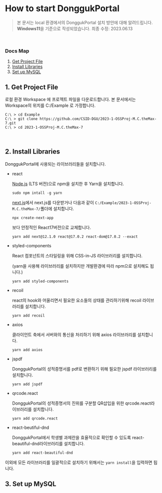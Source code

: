 # How to start DonggukPortal

> 본 문서는 local 환경에서의 DonggukPortal 설치 방안에 대해 알려드립니다.  
> <b>Windows11</b>을 기준으로 작성되었습니다.
> 최종 수정: 2023.06.13

<br />

### Docs Map
1. [Get Project File](#1.-get-project-file)
2. [Install Libraries](#2.-install--ibraries)
3. [Set up MySQL](#3.-set-up-mysql)

## 1. Get Project File
로컬 환경 Workspace 에 프로젝트 파일을 다운로드합니다. 본 문서에서는 Workspace의 위치를 C:/Example 로 가정합니다.
```
C:\ > cd Example
C:\ > git clone https://github.com/CSID-DGU/2023-1-OSSProj-M.C.theMax-7.git
C:\ > cd 2023-1-OSSProj-M.C.theMax-7
```
<br />

## 2. Install Libraries
DonggukPortal에 사용되는 라이브러리들을 설치합니다.
- react 

  [Node.js](https://nodejs.org/ko) (LTS 버전)으로 npm을 설치한 후 Yarn을 설치합니다. 
  ```
  sudo npm intall -g yarn
  ```
  [next.js](https://nextjs.org/)에서 next.js를 다운받거나 다음과 같이 ``C:/Example/2023-1-OSSProj-M.C.theMax-7/``폴더에 설치합니다.
  ```
  npx create-next-app
  ```
  보다 안정적인 React17버전으로 교체합니다.
  ```
  yarn add next@12.1.0 react@17.0.2 react-dom@17.0.2 --exact
  ```

- styled-components

  React 컴포넌트의 스타일링을 위해 CSS-in-JS 라이브러리를 설치합니다.
  
  (yarn을 사용해 라이브러리를 설치하지만 개발환경에 따라 npm으로 설치해도 됩니다.)

  ```yarn add styled-components```

- recoil

  react의 hook와 어울리면서 필요한 요소들의 상태를 관리하기위해 recoil 라이브러리를 설치합니다.
  
  ```yarn add recoil```

- axios

  클라이언트 축에서 서버와의 통신을 처리하기 위해 axios 라이브러리를 설치합니다.
  
  ```yarn add axios```
  
- jspdf
  
  DonggukPortal의 성적증명서를 pdf로 변환하기 위해 필요한 jspdf 라이브러리를 설치합니다.
  
  ```yarn add jspdf```

- qrcode.react

  DonggukPortal의 성적증명서의 진위를 구분할 QR삽입을 위한 qrcode.react라이브러리를 설치합니다.
  
  ```yarn add qrcode.react```
  
- react-beutiful-dnd

  DonggukPortal에서 학생별 과제란을 효율적으로 확인할 수 있도록 react-beautiful-dnd라이브러리를 설치합니다.
  
  ```yarn add react-beautiful-dnd```
  
이외에 모든 라이브러리를 일괄적으로 설치하기 위해서는 ```yarn install```을 입력하면 됩니다.
<br />

## 3. Set up MySQL
